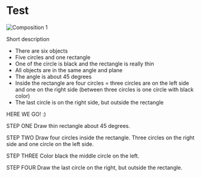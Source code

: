 # Test

![Composition 1](https://jgagne.github.io/ajovt3-zs21-vskk/img/00-composition/01-comp.png)

Short description

- There are six objects
- Five circles and one rectangle
- One of the circle is black and the rectangle is really thin
- All objects are in the same angle and plane
- The angle is about 45 degrees
- Inside the rectangle are four circles = three circles are on the left side and one on the right side (between three circles is one circle with black color)
- The last circle is on the right side, but outside the rectangle

HERE WE GO! :)

STEP ONE
Draw thin rectangle about 45 degrees.

STEP TWO
Draw four circles inside the rectangle. Three circles on the right side and one circle on the left side.

STEP THREE
Color black the middle circle on the left.

STEP FOUR
Draw the last circle on the right, but outside the rectangle.

